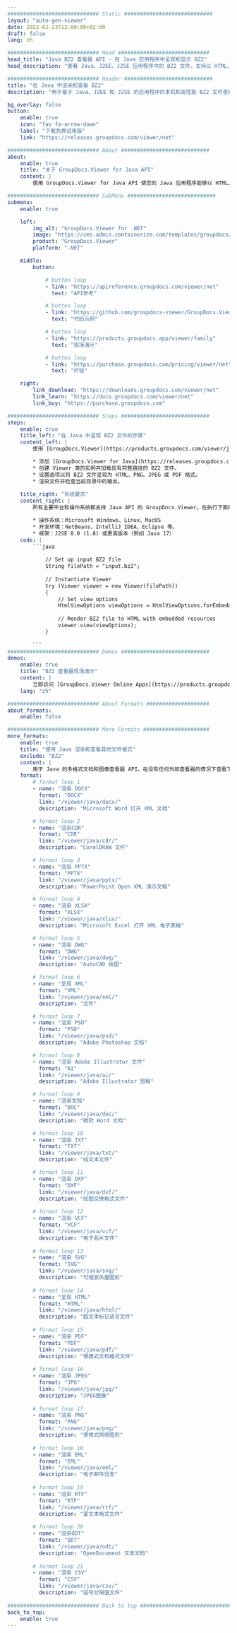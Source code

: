 ```yaml
---
############################# Static ############################
layout: "auto-gen-viewer"
date: 2022-02-23T12:00:00+02:00
draft: false
lang: zh

############################# Head #############################
head_title: "Java BZ2 查看器 API - 在 Java 应用程序中呈现和显示 BZ2"
head_description: "查看 Java、J2EE、J2SE 应用程序中的 BZ2 文件。支持以 HTML、PDF 或图像模式查看 170 多种文档和图像文件格式，并具有管理文档查看选项的高级功能。"

############################# Header ############################
title: "在 Java 中渲染和查看 BZ2" 
description: "用于基于 Java、J2EE 和 J2SE 的应用程序的本机和高性能 BZ2 文件查看器 API，支持广泛的附加功能以自定义输出文档格式的外观。" 

bg_overlay: false
button:
    enable: true
    icon: "fas fa-arrow-down"
    label: "下载免费试用版"
    link: "https://releases.groupdocs.com/viewer/net"

############################# About ############################
about:
    enable: true
    title: "关于 GroupDocs.Viewer for Java API" 
    content: |
        使用 GroupDocs.Viewer for Java API 使您的 Java 应用程序能够以 HTML、PDF 或图像模式显示 170 多种文件格式，而无需安装任何其他软件；例如 Microsoft Office、Apache Open Office、Adobe Acrobat Reader 等。开发人员可以使用 Java 应用程序轻松查看所有流行的图像和文档类型，包括 Microsoft Office、OpenDocument、HTML、PDF、Archive、Diagrams、Photoshop、AutoCAD 和编程语言格式快速和最高质量的渲染。

############################# SubMenu ############################
submenu:
    enable: true

    left:
        img_alt: "GroupDocs.Viewer for .NET"
        image: "https://cms.admin.containerize.com/templates/groupdocs/images/product-logos/90x90-noborder/groupdocs-viewer-net.png"
        product: "GroupDocs.Viewer"
        platform: ".NET"

    middle:
        button:

            # button loop
            - link: "https://apireference.groupdocs.com/viewer/net"
              text: "API参考"

            # button loop
            - link: "https://github.com/groupdocs-viewer/GroupDocs.Viewer-for-.NET"
              text: "代码示例"

            # button loop
            - link: "https://products.groupdocs.app/viewer/family"
              text: "现场演示"

            # button loop
            - link: "https://purchase.groupdocs.com/pricing/viewer/net"
              text: "价钱"

    right:
        link_download: "https://downloads.groupdocs.com/viewer/net"
        link_learn: "https://docs.groupdocs.com/viewer/net"
        link_buy: "https://purchase.groupdocs.com"

############################# Steps ############################
steps:
    enable: true
    title_left: "在 Java 中呈现 BZ2 文件的步骤" 
    content_left: |
        使用 [GroupDocs.Viewer](https://products.groupdocs.com/viewer/java/)，您可以通过几个步骤将 BZ2 呈现为 HTML、JPEG、PNG 或 PDF。

        * 添加 [GroupDocs.Viewer for Java](https://releases.groupdocs.com/viewer/java/) 作为项目的依赖项。 
        * 创建 Viewer 类的实例并加载具有完整路径的 BZ2 文件。 
        * 设置选项以将 BZ2 文件呈现为 HTML、PNG、JPEG 或 PDF 格式。 
        * 渲染文件并检查当前目录中的输出。 
        
    title_right: "系统要求" 
    content_right: |
        所有主要平台和操作系统都支持 Java API 的 GroupDocs.Viewer。在执行下面的代码之前，请确保您的系统上安装了以下先决条件。

        * 操作系统：Microsoft Windows、Linux、MacOS 
        * 开发环境：NetBeans、IntelliJ IDEA、Eclipse 等。 
        * 框架：J2SE 8.0 (1.8) 或更高版本（例如 Java 17） 
    code: |
        ```java
                        
            // Set up input BZ2 file
            String filePath = "input.bz2";
        
            // Instantiate Viewer
            try (Viewer viewer = new Viewer(filePath))
            {
            	// Set view options 
            	HtmlViewOptions viewOptions = HtmlViewOptions.forEmbeddedResources();
                    
            	// Render BZ2 file to HTML with embedded resources
            	viewer.view(viewOptions);
            }
             
        ```
############################# Demos ############################
demos:
    enable: true
    title: "BZ2 查看器现场演示"
    content: |
        立即访问 [GroupDocs.Viewer Online Apps](https://products.groupdocs.app/viewer/bz2) 网站查看 BZ2 文件。
    lang: "zh"

############################# About Formats ####################
about_formats:
    enable: false

############################# More Formats #####################
more_formats:
    enable: true
    title: "使用 Java 渲染和查看其他文件格式"
    exclude: "BZ2"
    content: |
        用于 Java 的多格式文档和图像查看器 API。在没有任何外部查看器的情况下查看下面的一些流行文件格式。
    format: 
        # format loop 1
        - name: "渲染 DOCX"
          format: "DOCX"
          link: "/viewer/java/docx/"
          description: "Microsoft Word 打开 XML 文档" 

        # format loop 2
        - name: "渲染CDR" 
          format: "CDR"
          link: "/viewer/java/cdr/"
          description: "CorelDRAW 文件" 

        # format loop 3
        - name: "渲染 PPTX"
          format: "PPTX"
          link: "/viewer/java/pptx/"
          description: "PowerPoint Open XML 演示文稿" 

        # format loop 4
        - name: "渲染 XLSX"
          format: "XLSX"
          link: "/viewer/java/xlsx/"
          description: "Microsoft Excel 打开 XML 电子表格" 

        # format loop 5
        - name: "渲染 DWG"
          format: "DWG"
          link: "/viewer/java/dwg/"
          description: "AutoCAD 绘图"

        # format loop 6
        - name: "呈现 XML"
          format: "XML"
          link: "/viewer/java/xml/"
          description: "文件"

        # format loop 7
        - name: "渲染 PSD"
          format: "PSD"
          link: "/viewer/java/psd/"
          description: "Adobe Photoshop 文档"

        # format loop 8
        - name: "渲染 Adob​​e Illustrator 文件"
          format: "AI"
          link: "/viewer/java/ai/"
          description: "Adobe Illustrator 图稿"

        # format loop 9
        - name: "渲染文档"
          format: "DOC"
          link: "/viewer/java/doc/"
          description: "微软 Word 文档" 

        # format loop 10
        - name: "渲染 TXT" 
          format: "TXT"
          link: "/viewer/java/txt/"
          description: "纯文本文件" 

        # format loop 11
        - name: "渲染 DXF" 
          format: "DXF"
          link: "/viewer/java/dxf/"
          description: "绘图交换格式文件"  
          
        # format loop 12
        - name: "渲染 VCF"
          format: "VCF"
          link: "/viewer/java/vcf/"
          description: "电子名片文件"  
              
        # format loop 13
        - name: "渲染 SVG"
          format: "SVG"
          link: "/viewer/java/svg/"
          description: "可缩放矢量图形" 
          
        # format loop 14
        - name: "呈现 HTML"
          format: "HTML"
          link: "/viewer/java/html/"
          description: "超文本标记语言文件" 
          
        # format loop 15
        - name: "渲染 PDF"
          format: "PDF"
          link: "/viewer/java/pdf/"
          description: "便携式文档格式文件"
          
        # format loop 16
        - name: "渲染 JPEG"
          format: "JPG"
          link: "/viewer/java/jpg/"
          description: "JPEG图像"
          
        # format loop 17
        - name: "渲染 PNG"
          format: "PNG"
          link: "/viewer/java/png/"
          description: "便携式网络图形" 
          
        # format loop 18
        - name: "渲染 EML"
          format: "EML"
          link: "/viewer/java/eml/"
          description: "电子邮件信息" 
          
        # format loop 19
        - name: "渲染 RTF"
          format: "RTF"
          link: "/viewer/java/rtf/"
          description: "富文本格式文件" 
          
        # format loop 20
        - name: "渲染ODT"
          format: "ODT"
          link: "/viewer/java/odt/"
          description: "OpenDocument 文本文档" 
          
        # format loop 21
        - name: "渲染 CSV"
          format: "CSV"
          link: "/viewer/java/csv/"
          description: "逗号分隔值文件" 
          
############################# Back to top ###############################
back_to_top:
    enable: true
---
```

